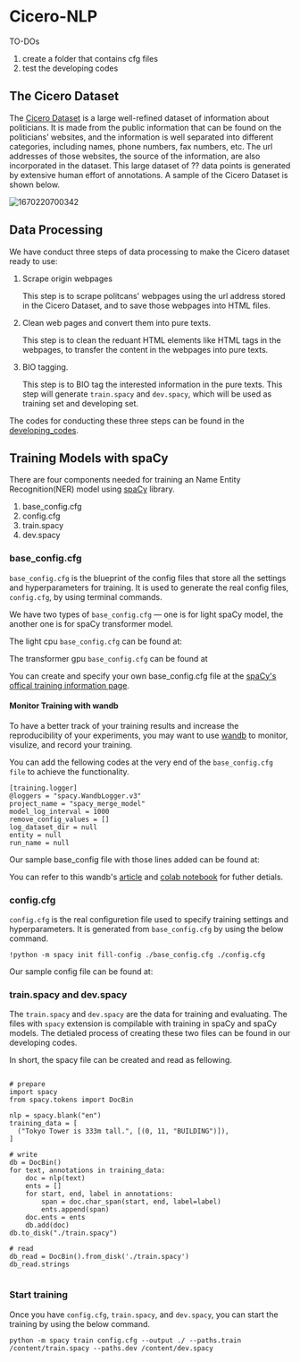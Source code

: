 # Cicero-NLP

TO-DOs

1. create a folder that contains cfg files
2. test the developing codes

## The Cicero Dataset

The [Cicero Dataset](??) is a large well-refined dataset of information about politicians. It is made from the public information that can be found on the politicians’ websites, and the information is well separated into different categories, including names, phone numbers, fax numbers, etc. The url addresses of those websites, the source of the information, are also incorporated in the dataset. This large dataset of ?? data points is generated by extensive human effort of annotations.  A sample of the Cicero Dataset is shown below.

![1670220700342](image/README/1670220700342.png)

## Data Processing

We have conduct three steps of data processing to make the Cicero dataset ready to use:

1. Scrape origin webpages

   This step is to scrape politcans' webpages using the url address stored in the Cicero Dataset, and to save those webpages into HTML files.
2. Clean web pages and convert them into pure texts.

   This step is to clean the reduant HTML elements like HTML tags in the webpages, to transfer the content in the webpages into pure texts.
3. BIO tagging.

   This step is to BIO tag the interested information in the pure texts. This step will generate `train.spacy` and `dev.spacy`, which will be used as training set and developing set.

The codes for conducting these three steps can be found in the [developing_codes](??).

## Training Models with spaCy 

There are four components needed for training an Name Entity Recognition(NER) model using [spaCy](https://spacy.io/) library. 

1. base_config.cfg
2. config.cfg
3. train.spacy
4. dev.spacy

### base_config.cfg

`base_config.cfg` is the blueprint of the config files that store all the settings and hyperparameters for training. It is used to generate the real config files, `config.cfg`, by using terminal commands.

We have two types of `base_config.cfg` — one is for light spaCy model, the another one is for spaCy transformer model.

The light cpu `base_config.cfg` can be found at:

The transformer gpu `base_config.cfg` can be found at

You can create and specify your own base_config.cfg file at the [spaCy&#39;s offical training information page](https://spacy.io/usage/training).

#### Monitor Training with wandb

To have a better track of your training results and increase the reproducibility of your experiments, you may want to use [wandb](https://wandb.ai/site) to monitor, visulize, and record your training.

You can add the fellowing codes at the very end of the `base_config.cfg file` to achieve the functionality.

```
[training.logger]
@loggers = "spacy.WandbLogger.v3"
project_name = "spacy_merge_model"
model_log_interval = 1000
remove_config_values = []
log_dataset_dir = null
entity = null
run_name = null
```

Our sample base_config file with those lines added can be found at:

You can refer to this wandb's [article](https://wandb.ai/wandb/wandb_spacy_integration/reports/Reproducible-spaCy-NLP-Experiments-with-Weights-Biases--Vmlldzo4NjM2MDk) and [colab notebook](https://colab.research.google.com/github/wandb/examples/blob/master/colabs/spacy/SpaCy_v3_and_W%26B.ipynb#scrollTo=QT5YtRqQN6aX) for futher detials.

### config.cfg

`config.cfg` is the real configuretion file used to specify training settings and hyperparameters. It is generated from `base_config.cfg` by using the below command.

```
!python -m spacy init fill-config ./base_config.cfg ./config.cfg
```

Our sample config file can be found at:

### train.spacy and dev.spacy

The `train.spacy` and `dev.spacy` are the data for training and evaluating. The files with `spacy` extension is compilable with training in spaCy and spaCy models. The detialed process of creating these two files can be found in our developing codes.

In short, the spacy file can be created and read as fellowing.

```

# prepare
import spacy
from spacy.tokens import DocBin

nlp = spacy.blank("en")
training_data = [
  ("Tokyo Tower is 333m tall.", [(0, 11, "BUILDING")]),
]

# write
db = DocBin()
for text, annotations in training_data:
    doc = nlp(text)
    ents = []
    for start, end, label in annotations:
        span = doc.char_span(start, end, label=label)
        ents.append(span)
    doc.ents = ents
    db.add(doc)
db.to_disk("./train.spacy")

# read
db_read = DocBin().from_disk('./train.spacy')
db_read.strings


```

### Start training

Once you have `config.cfg`, `train.spacy`, and `dev.spacy`, you can start the training by using the below command.

```
python -m spacy train config.cfg --output ./ --paths.train /content/train.spacy --paths.dev /content/dev.spacy
```
